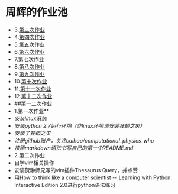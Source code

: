 # 周辉的作业池

+ 3.[第三次作业](https://github.com/xiaoxiaohui123/computationalphysics_N2013301020171/blob/master/new%202.py)
+ 4.[第四次作业](https://www.zybuluo.com/xiaoxiaohui123/note/356349)
+ 5.[第五次作业](https://www.zybuluo.com/xiaoxiaohui123/note/366220)
+ 6.[第六次作业](https://www.zybuluo.com/xiaoxiaohui123/note/408093)
+ 7.[第七次作业](https://www.zybuluo.com/xiaoxiaohui123/note/409195)
+ 8.[第八次作业](https://www.zybuluo.com/xiaoxiaohui123/note/410497)
+ 9.[第九次作业](https://www.zybuluo.com/xiaoxiaohui123/note/411210)
+ 10.[第十次作业](https://www.zybuluo.com/xiaoxiaohui123/note/412207)
+ 11.[第十一次作业](https://www.zybuluo.com/xiaoxiaohui123/note/412352)
+ 12.[第十二次作业](https://www.zybuluo.com/xiaoxiaohui123/note/413405)
+ ##第一二次作业
+ 1.第一次作业**
+ *安装linux系统*
+ *安装python 2.7运行环境（非linux环境请安装狂蟒之灾）*
+ *安装了狂蟒之灾*
+ *注册github账户，关注caihao/computational_physics_whu*
+ *按照markdown语法书写自己的第一个README.md*
+ 2.第二次作业
+ 自学vim相关操作
+ 安装贺翀师兄写的vim插件Thesaurus Query，并点赞
+ 用How to think like a computer scientist -- Learning with Python: Interactive Edition 2.0进行python语法练习
